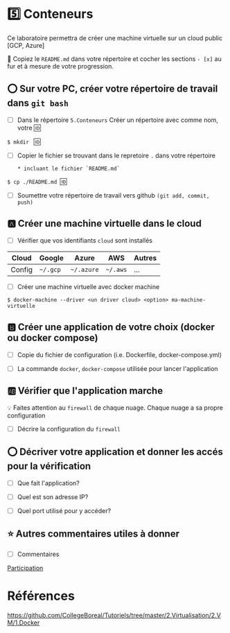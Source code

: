 # :five: Conteneurs

Ce laboratoire permettra de créer une machine virtuelle sur un cloud public [GCP, Azure]

:closed_book: Copiez le `README.md` dans votre répertoire et cocher les sections `- [x]` au fur et à mesure de votre progression.

## :o: Sur votre PC, créer votre répertoire de travail dans `git bash`

- [ ] Dans le répertoire `5.Conteneurs` Créer un répertoire avec comme nom, votre :id:

`$ mkdir ` :id:

- [ ] Copier le fichier se trouvant dans le repretoire `.` dans votre répertoire

      * incluant le fichier `README.md` 


`$ cp ./README.md `:id:` `

- [ ] Soumettre votre répertoire de travail vers github `(git add, commit, push)` 

## :a: Créer une machine virtuelle dans le cloud

- [ ] Vérifier que vos identifiants `cloud` sont installés

| Cloud  |  Google  | Azure       | AWS      |  Autres |
|--------|----------|-------------|----------|---------|
| Config | `~/.gcp` | `~/.azure`  | `~/.aws` |  ...    |

- [ ] Créer une machine virtuelle avec docker machine

```
$ docker-machine --driver <un driver cloud> <option> ma-machine-virtuelle
```

## :b: Créer une application de votre choix (docker ou docker compose)

- [ ] Copie du fichier de configuration (i.e. Dockerfile, docker-compose.yml)

- [ ] La commande `docker`, `docker-compose` utilisée pour lancer l'application

## :ab: Vérifier que l'application marche

:bulb: Faites attention au `firewall` de chaque nuage. Chaque nuage a sa propre configuration

- [ ] Décrire la configuration du `firewall`

## :o: Décriver votre application et donner les accés pour la vérification 

- [ ] Que fait l'application?

- [ ] Quel est son adresse IP?

- [ ] Quel port utilisé pour y accéder?

## :star: Autres commentaires utiles à donner

- [ ] Commentaires

[Participation](Participation.md)

# Références

https://github.com/CollegeBoreal/Tutoriels/tree/master/2.Virtualisation/2.VM/1.Docker
